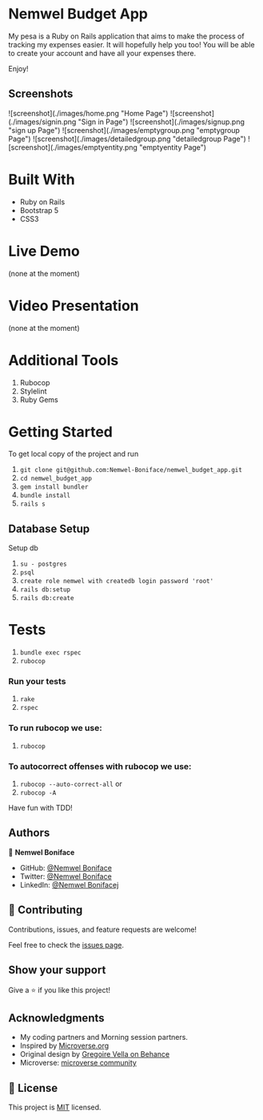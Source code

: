 # Nemwel Budget App

My pesa is a Ruby on Rails application that aims to make the process of tracking my expenses easier. It will hopefully help you too! You will be able to create your account and have all your expenses there. 


Enjoy!


## Screenshots

<div>
  ![screenshot](./images/home.png "Home Page")
  ![screenshot](./images/signin.png "Sign in Page")
  ![screenshot](./images/signup.png "sign up Page")
  ![screenshot](./images/emptygroup.png "emptygroup Page")
  ![screenshot](./images/detailedgroup.png "detailedgroup Page")
  ![screenshot](./images/emptyentity.png "emptyentity Page")
</div>

# Built With
 - Ruby on Rails
 - Bootstrap 5
 - CSS3

# Live Demo
(none at the moment)

# Video Presentation
(none at the moment)

# Additional Tools
  1. Rubocop
  2. Stylelint
  3. Ruby Gems

# Getting Started
To get local copy of the project and run

1. ``git clone git@github.com:Nemwel-Boniface/nemwel_budget_app.git``
2. ``cd nemwel_budget_app``
3. ``gem install bundler``
4. ``bundle install``
5. ``rails s``

## Database Setup
Setup db

1. ``su - postgres``
2. ``psql``
3. ``create role nemwel with createdb login password 'root'``
4. ``rails db:setup``
5. ``rails db:create``

# Tests

1. ``bundle exec rspec``
2. ``rubocop``

### Run your tests

1. ``rake``
2. ``rspec``

### To run rubocop we use:

1. `rubocop`

### To autocorrect offenses with rubocop we use:
1. `rubocop --auto-correct-all` or
2. `rubocop -A`

Have fun with TDD!

## Authors

👤 **Nemwel Boniface**

- GitHub: [@Nemwel Boniface](https://github.com/Nemwel-Boniface)
- Twitter: [@Nemwel Boniface](https://twitter.com/nemwel_bonie)
- LinkedIn: [@Nemwel Bonifacej](https://www.linkedin.com/in/nemwel-nyandoro/)



## 🤝 Contributing

Contributions, issues, and feature requests are welcome!

Feel free to check the [issues page](https://github.com/Nemwel-Boniface/nemwel_budget_app/issues).

## Show your support

Give a ⭐️ if you like this project!

## Acknowledgments
- My coding partners and Morning session partners.
- Inspired by [Microverse.org](https://www.microverse.org)
- Original design by [Gregoire Vella on Behance](https://www.behance.net/gregoirevella)
- Microverse: [microverse community](https://github.com/microverseinc)

## 📝 License

This project is [MIT](./MIT.md) licensed.